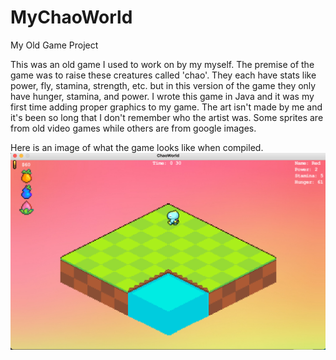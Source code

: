 # MyChaoWorld
My Old Game Project 

This was an old game I used to work on by my myself. The premise of the game was to raise these creatures called 'chao'. They each have stats like power, fly, stamina, strength, etc. but in this version of the game they only have hunger, stamina, and power. I wrote this game in Java and it was my first time adding proper graphics to my game. The art isn't made by me and it's been so long that I don't remember who the artist was. Some sprites are from old video games while others are from google images. 

Here is an image of what the game looks like when compiled. 
![chao world](https://github.com/prabhjot98/MyChaoWorld/blob/master/MyChaoWorld.png)
